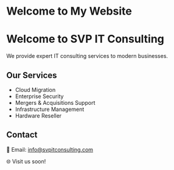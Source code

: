 # Welcome to My Website
# Welcome to SVP IT Consulting

We provide expert IT consulting services to modern businesses.

## Our Services

- Cloud Migration
- Enterprise Security
- Mergers & Acquisitions Support
- Infrastructure Management
- Hardware Reseller

## Contact

📧 Email: [info@svpitconsulting.com](mailto:info@svpitconsulting.com)

🌐 Visit us soon!


